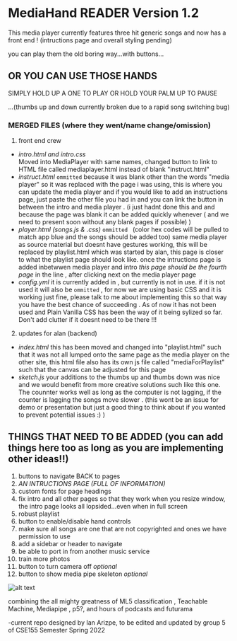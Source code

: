 # MediaHand READER Version 1.2

This media player currently features three hit generic songs and now has a front end ! (intructions page and overall styling pending)

you can play them the old boring way...with buttons...

## OR YOU CAN USE THOSE HANDS 

 SIMPLY HOLD UP A ONE TO PLAY OR HOLD YOUR PALM UP TO PAUSE
 
 
 ...(thumbs up and down currently broken due to a rapid song switching bug)

### **MERGED FILES (where they went/name change/omission)**
1. front end crew 
- _intro.html and intro.css_  
Moved into MediaPlayer with same names, changed button to link to HTML file called mediaplayer.html instead of blank "instruct.html"
- _instruct.html_  `ommitted` 
because it was blank other than the words "media player" so it was replaced with the page i was using, this is where you can update the media player and if you would like to add an instructions page, just paste the other file you had in and you can link the button in between the intro and media player . (i just hadnt done this and and because the page was blank it can be added quickly whenever  ( and we need to present soon without any blank pages if possible) ) 
- _player.html (songs.js & .css)_ `ommitted `  (color hex codes will be pulled to match app blue and the songs should be added too)
same media player as source material but doesnt have gestures working, this will be replaced by playlist.html which was started by alan, this page is closer to what the playlist page should look like. once the intructions page is added inbetwwen media player and intro *this page should be the fourth page* in the line , after clicking next on the media player page
- _config.yml_ it is currently added in , but currently is not in use. if it is not used it will also be `ommitted` , for now we are using basic CSS and it is working just fine, please talk to me about implementing this so that way you have the best chance of succeeding . As of now it has not been used and Plain Vanilla CSS has been the way of it being sylized so far. Don't add clutter if it doesnt need to be there !!!
2. updates for alan (backend)
- _index.html_ this has been moved and changed into "playlist.html" such that it was not all lumped onto the same page as the media player on the other site, this html file also has its own js file called "mediaForPlaylist" such that the canvas can be adjusted for this page
- _sketch.js_ your additions to the thumbs up and thumbs down was nice and we would benefit from more creative solutions such like this one. The counnter works well as long as the computer is not lagging, if the counter is lagging the songs move slower . (this wont be an issue for demo or presentation but just a good thing to think about if you wanted to prevent potential issues :) ) 

## THINGS THAT NEED TO BE ADDED (you can add things here too as long as you are implementing other ideas!!)

1. buttons to navigate BACK to pages
2. *AN INTRUCTIONS PAGE (FULL OF INFORMATION)* 
3. custom fonts for page headings
4. fix intro and all other pages so that they work when you resize window, the intro page looks all lopsided...even when in full screen
5. robust playlist
6. button to enable/disable hand controls
7. make sure all songs are one that are not copyrighted and ones we have permission to use
8. add a sidebar or header to navigate
9. be able to port in from another music service 
10. train more photos 
11. button to turn camera off _optional_
12. button to show media pipe skeleton _optional_




![alt text](https://media.makeameme.org/created/put-your-hands-3322bdcae1.jpg)









combining the all mighty greatness of ML5 classification , Teachable Machine, Mediapipe , p5?, and hours of podcasts and futurama


-current repo designed by Ian Arizpe, to be edited and updated by group 5 of CSE155 Semester Spring 2022
